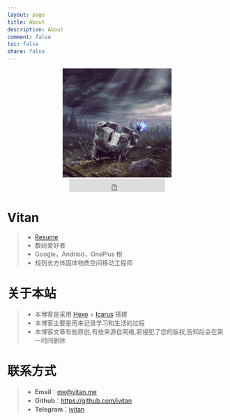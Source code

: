 ```yaml
---
layout: page
title: About
description: About
comment: false
toc: false
share: false
---
```

<div align=center><img  src="/images/ivitan.png" width="250px" height="250px"/></div>
<center>
<iframe src="https://ghbtns.com/github-btn.html?user=ivitan&type=follow&count=true&size=large" frameborder="0" scrolling="0" width="220px" height="30px"></iframe>
</center>

# Vitan
> - [Resume](https://resume.vitan.me)
> - 数码爱好者
> - Google，Andriod，OnePlus 粉
> - 规则长方体固体物质空间移动工程师

# 关于本站
> - 本博客是采用 [Hexo](https://hexo.io) + [Icarus](http://github.com/ppoffice/hexo-theme-icarus) 搭建
> - 本博客主要是用来记录学习和生活的过程
> - 本博客文章有些原创,有些来源自网络,若侵犯了您的版权,告知后会在第一时间删除

# 联系方式
> - **Email**：<a href="mailto:me@vitan.me">me@vitan.me</a>
> - **Github**：https://github.com/ivitan
> - **Telegram**：[ivitan](http://t.me/ivitan)
